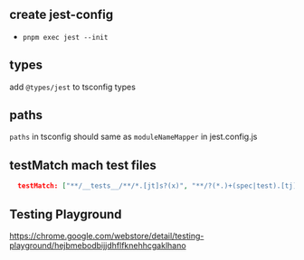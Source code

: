 
## create jest-config

- `pnpm exec jest --init`

## types

add `@types/jest` to tsconfig types

## paths

`paths` in tsconfig should same as `moduleNameMapper` in jest.config.js

## testMatch mach test files

```json
  testMatch: ["**/__tests__/**/*.[jt]s?(x)", "**/?(*.)+(spec|test).[tj]s?(x)"],
```


## Testing Playground

https://chrome.google.com/webstore/detail/testing-playground/hejbmebodbijjdhflfknehhcgaklhano

 
